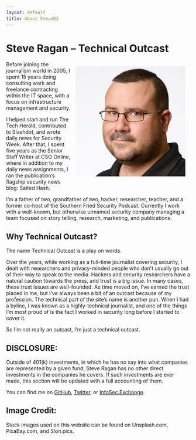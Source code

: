 ```yaml
---
layout: default
title: About SteveD3
---
```


# Steve Ragan – Technical Outcast
<img style="float: right; margin:1em;" src="/images/Steve-Square-Twitter.jpg"> Before joining the journalism world in 2005, I spent 15 years doing consulting work and freelance contracting within the IT space, with a focus on infrastructure management and security.

I helped start and run The Tech Herald, contributed to Slashdot, and wrote daily news for Security Week. After that, I spent five years as the Senior Staff Writer at CSO Online, where in addition to my daily news assignments, I ran the publication’s flagship security news blog: Salted Hash.

I’m a father of two, grandfather of two, hacker, researcher, teacher, and a former co-host of the Southern Fried Security Podcast. Currently I work with a well-known, but otherwise unnamed security company managing a team focused on story telling, research, marketing, and publications.

## Why Technical Outcast?
The name Technical Outcast is a play on words.

Over the years, while working as a full-time journalist covering security, I dealt with researchers and privacy-minded people who don’t usually go out of their way to speak to the media. Hackers and security researchers have a natural caution towards the press, and trust is a big issue. In many cases, these trust issues are well-founded. As time moved on, I’ve earned the trust placed in me, but I’ve always been a bit of an outcast because of my profession. The technical part of the site’s name is another pun. When I had a byline, I was known as a highly-technical journalist, and one of the things I’m most proud of is the fact I worked in security long before I started to cover it.

So I’m not really an outcast, I’m just a technical outcast.

## DISCLOSURE:
Outside of 401(k) investments, in which he has no say into what companies are represented by a given fund, Steve Ragan has no other direct investments in the companies he covers. If such investments are ever made, this section will be updated with a full accounting of them.

You can find me on [GitHub](https://github.com/SteveD3), [Twitter](https://twitter.com/SteveD3), or <a rel="me" href="https://infosec.exchange/@SteveD3">InfoSec.Exchange</a>.

## Image Credit:

Stock images used on this website can be found on Unsplash.com, PixaBay.com, and Slon.pics.
